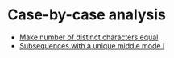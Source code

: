 
# <a id="case-by-case-analysis">Case-by-case analysis</a>
* [Make number of distinct characters equal](../Solutions/M/make-number-of-distinct-characters-equal)
* [Subsequences with a unique middle mode i](../Solutions/S/subsequences-with-a-unique-middle-mode-i)
